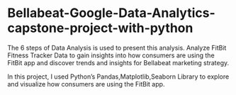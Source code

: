 # Bellabeat-Google-Data-Analytics-capstone-project-with-python
 The 6 steps of Data Analysis is used to present this analysis.
Analyze FitBit Fitness Tracker Data to gain insights into how consumers are using the FitBit app and discover trends and insights for Bellabeat marketing strategy.

In this project, I used Python’s Pandas,Matplotlib,Seaborn Library to explore and  visualize how consumers are using the FitBit app.

